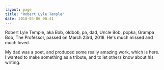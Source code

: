 ```yaml
---
layout: page
title: "Robert Lyle Temple"
date: 2018-04-06 00:41
---
```


Robert Lyle Temple, aka Bob, oldbob, pa, dad, Uncle Bob, popka, Grampa
Bob, The Professor, passed on March 23rd, 2018. He's much missed and
much loved.

My dad was a poet, and produced some really amazing work, which is
here. I wanted to make something as a tribute, and to let others know
about his writing.
